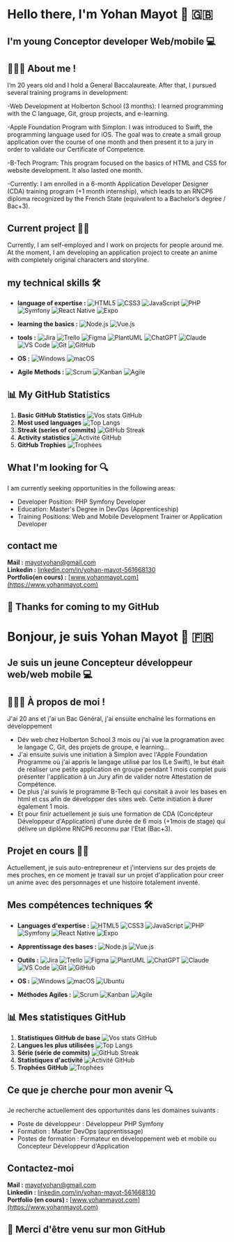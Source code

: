 # Hello there, I'm Yohan Mayot 👋 🇬🇧

## I'm young Conceptor developer Web/mobile 💻

## 🙋🏼‍♂️ About me !

I’m 20 years old and I hold a General Baccalaureate. After that, I pursued several training programs in development:

-Web Development at Holberton School (3 months): I learned programming with the C language, Git, group projects, and e-learning.

-Apple Foundation Program with Simplon: I was introduced to Swift, the programming language used for iOS. The goal was to create a small group application over the course of one month and then present it to a jury in order to validate our Certificate of Competence.

-B-Tech Program: This program focused on the basics of HTML and CSS for website development. It also lasted one month.

-Currently: I am enrolled in a 6-month Application Developer Designer (CDA) training program (+1 month internship), which leads to an RNCP6 diploma recognized by the French State (equivalent to a Bachelor’s degree / Bac+3).

## Current project 👨‍💻
Currently, I am self-employed and I work on projects for people around me. At the moment, I am developing an application project to create an anime with completely original characters and storyline.

## my technical skills 🛠️

- **language of expertise :** 
![HTML5](https://img.shields.io/badge/HTML5-E34F26?style=for-the-badge&logo=html5&logoColor=white)
![CSS3](https://img.shields.io/badge/CSS3-1572B6?style=for-the-badge&logo=css3&logoColor=white)
![JavaScript](https://img.shields.io/badge/JavaScript-F7DF1E?style=for-the-badge&logo=javascript&logoColor=black)
![PHP](https://img.shields.io/badge/PHP-777BB4?style=for-the-badge&logo=php&logoColor=white)
![Symfony](https://img.shields.io/badge/Symfony-000000?style=for-the-badge&logo=symfony&logoColor=white)
![React Native](https://img.shields.io/badge/React_Native-20232A?style=for-the-badge&logo=react&logoColor=61DAFB)
![Expo](https://img.shields.io/badge/Expo-000020?style=for-the-badge&logo=expo&logoColor=white)

- **learning the basics :**
![Node.js](https://img.shields.io/badge/Node.js-339933?style=for-the-badge&logo=nodedotjs&logoColor=white)
![Vue.js](https://img.shields.io/badge/Vue.js-4FC08D?style=for-the-badge&logo=vuedotjs&logoColor=white)

- **tools :**
![Jira](https://img.shields.io/badge/Jira-0052CC?style=for-the-badge&logo=jira&logoColor=white)
![Trello](https://img.shields.io/badge/Trello-0079BF?style=for-the-badge&logo=trello&logoColor=white)
![Figma](https://img.shields.io/badge/Figma-F24E1E?style=for-the-badge&logo=figma&logoColor=white)
![PlantUML](https://img.shields.io/badge/PlantUML-FFDD44?style=for-the-badge&logo=plantuml&logoColor=black)
![ChatGPT](https://img.shields.io/badge/ChatGPT-74AA9C?style=for-the-badge&logo=openai&logoColor=white)
![Claude](https://img.shields.io/badge/Claude_AI-CC785C?style=for-the-badge&logo=anthropic&logoColor=white)
![VS Code](https://img.shields.io/badge/VS_Code-007ACC?style=for-the-badge&logo=visualstudiocode&logoColor=white)
![Git](https://img.shields.io/badge/Git-F05032?style=for-the-badge&logo=git&logoColor=white)
![GitHub](https://img.shields.io/badge/GitHub-181717?style=for-the-badge&logo=github&logoColor=white)

- **OS :**
![Windows](https://img.shields.io/badge/Windows-0078D6?style=for-the-badge&logo=windows&logoColor=white)
![macOS](https://img.shields.io/badge/macOS-000000?style=for-the-badge&logo=apple&logoColor=white)

- **Agile Methods :** 
![Scrum](https://img.shields.io/badge/Scrum-6DB33F?style=for-the-badge&logo=scrumalliance&logoColor=white)
![Kanban](https://img.shields.io/badge/Kanban-0052CC?style=for-the-badge&logo=atlassian&logoColor=white)
![Agile](https://img.shields.io/badge/Agile-239120?style=for-the-badge&logo=agile&logoColor=white)

## 📊 My GitHub Statistics
1. **Basic GitHub Statistics**
![Vos stats GitHub](https://github-readme-stats.vercel.app/api?username=&show_icons=true&theme=radical)
2. **Most used languages**
![Top Langs](https://github-readme-stats.vercel.app/api/top-langs/?username=t&layout=compact&theme=radical)
3. **Streak (series of commits)**
![GitHub Streak](https://streak-stats.demolab.com/?user=&theme=radical)
4. **Activity statistics**
![Activité GitHub](https://github-readme-activity-graph.vercel.app/graph?username=&theme=react-dark)
5. **GitHub Trophies**
![Trophées](https://github-profile-trophy.vercel.app/?username=)

## What I'm looking for 🔍
I am currently seeking opportunities in the following areas:

- Developer Position: PHP Symfony Developer
- Education: Master's Degree in DevOps (Apprenticeship)
- Training Positions: Web and Mobile Development Trainer or Application Developer

## contact me
**Mail :** mayotyohan@gmail.com <br>
**Linkedin :** [linkedin.com/in/yohan-mayot-561668130](https://www.linkedin.com/in/yohan-mayot-561668130) <br>
**Portfolio(en cours) :** [www.yohanmayot.com](https://www.yohanmayot.com)

## 🙏 Thanks for coming to my GitHub


# Bonjour, je suis Yohan Mayot 👋 🇫🇷

## Je suis un jeune Concepteur développeur web/web mobile 💻

## 🙋🏼‍♂️ À propos de moi !
J'ai 20 ans et j'ai un Bac Général, j'ai ensuite enchaîné les formations en développement
- Dév web chez Holberton School 3 mois ou j'ai vue la programation avec le langage C, Git, des projets de groupe, e learning...
- J'ai ensuite suivis une initiation à Simplon avec l'Apple Foundation Programme où j'ai appris le langage utilisé par Ios (Le Swift), le but était de réaliser une petite application en groupe pendant 1 mois complet puis présenter l'application à un Jury afin de valider notre Attestation de Compétence.
- De plus j'ai suivis le programme B-Tech qui consitait à avoir les bases en html et css afin de développer des sites web. Cette initiation à durer également 1 mois.
- Et pour finir actuellement je suis une formation de CDA (Concépteur Développeur d'Application) d'une durée de 6 mois (+1mois de stage) qui délivre un diplôme RNCP6 reconnu par l'Etat (Bac+3).

## Projet en cours 👨‍💻
Actuellement, je suis auto-entrepreneur et j'interviens sur des projets de mes proches, en ce moment je travail sur un projet d'application pour creer un anime avec des personnages et une histoire totalement inventé.

## Mes compétences techniques 🛠️

- **Languages d'expertise :** 
![HTML5](https://img.shields.io/badge/HTML5-E34F26?style=for-the-badge&logo=html5&logoColor=white)
![CSS3](https://img.shields.io/badge/CSS3-1572B6?style=for-the-badge&logo=css3&logoColor=white)
![JavaScript](https://img.shields.io/badge/JavaScript-F7DF1E?style=for-the-badge&logo=javascript&logoColor=black)
![PHP](https://img.shields.io/badge/PHP-777BB4?style=for-the-badge&logo=php&logoColor=white)
![Symfony](https://img.shields.io/badge/Symfony-000000?style=for-the-badge&logo=symfony&logoColor=white)
![React Native](https://img.shields.io/badge/React_Native-20232A?style=for-the-badge&logo=react&logoColor=61DAFB)
![Expo](https://img.shields.io/badge/Expo-000020?style=for-the-badge&logo=expo&logoColor=white)

- **Apprentissage des bases  :**
![Node.js](https://img.shields.io/badge/Node.js-339933?style=for-the-badge&logo=nodedotjs&logoColor=white)
![Vue.js](https://img.shields.io/badge/Vue.js-4FC08D?style=for-the-badge&logo=vuedotjs&logoColor=white)


- **Outils :**
![Jira](https://img.shields.io/badge/Jira-0052CC?style=for-the-badge&logo=jira&logoColor=white)
![Trello](https://img.shields.io/badge/Trello-0079BF?style=for-the-badge&logo=trello&logoColor=white)
![Figma](https://img.shields.io/badge/Figma-F24E1E?style=for-the-badge&logo=figma&logoColor=white)
![PlantUML](https://img.shields.io/badge/PlantUML-FFDD44?style=for-the-badge&logo=plantuml&logoColor=black)
![ChatGPT](https://img.shields.io/badge/ChatGPT-74AA9C?style=for-the-badge&logo=openai&logoColor=white)
![Claude](https://img.shields.io/badge/Claude_AI-CC785C?style=for-the-badge&logo=anthropic&logoColor=white)
![VS Code](https://img.shields.io/badge/VS_Code-007ACC?style=for-the-badge&logo=visualstudiocode&logoColor=white)
![Git](https://img.shields.io/badge/Git-F05032?style=for-the-badge&logo=git&logoColor=white)
![GitHub](https://img.shields.io/badge/GitHub-181717?style=for-the-badge&logo=github&logoColor=white)

- **OS :**
![Windows](https://img.shields.io/badge/Windows-0078D6?style=for-the-badge&logo=windows&logoColor=white)
![macOS](https://img.shields.io/badge/macOS-000000?style=for-the-badge&logo=apple&logoColor=white)
![Ubuntu](https://img.shields.io/badge/Ubuntu-E95420?style=for-the-badge&logo=ubuntu&logoColor=white)

- **Méthodes Agiles :** 
![Scrum](https://img.shields.io/badge/Scrum-6DB33F?style=for-the-badge&logo=scrumalliance&logoColor=white)
![Kanban](https://img.shields.io/badge/Kanban-0052CC?style=for-the-badge&logo=atlassian&logoColor=white)
![Agile](https://img.shields.io/badge/Agile-239120?style=for-the-badge&logo=agile&logoColor=white)

## 📊 Mes statistiques GitHub
1. **Statistiques GitHub de base**
![Vos stats GitHub](https://github-readme-stats.vercel.app/api?username=&show_icons=true&theme=radical)
2. **Langues les plus utilisées**
![Top Langs](https://github-readme-stats.vercel.app/api/top-langs/?username=t&layout=compact&theme=radical)
3. **Série (série de commits)**
![GitHub Streak](https://streak-stats.demolab.com/?user=&theme=radical)
4. **Statistiques d'activité**
![Activité GitHub](https://github-readme-activity-graph.vercel.app/graph?username=&theme=react-dark)
5. **Trophées GitHub**
![Trophées](https://github-profile-trophy.vercel.app/?username=&theme=radical&row=1)

## Ce que je cherche pour mon avenir 🔍
Je recherche actuellement des opportunités dans les domaines suivants :

- Poste de développeur : Développeur PHP Symfony
- Formation : Master DevOps (apprentissage)
- Postes de formation : Formateur en développement web et mobile ou Concepteur Développeur d'Application

## Contactez-moi
**Mail :** mayotyohan@gmail.com <br>
**Linkedin :** [linkedin.com/in/yohan-mayot-561668130](https://www.linkedin.com/in/yohan-mayot-561668130) <br>
**Portfolio (en cours) :** [www.yohanmayot.com](https://www.yohanmayot.com) <br>

## 🙏 Merci d'être venu sur mon GitHub
